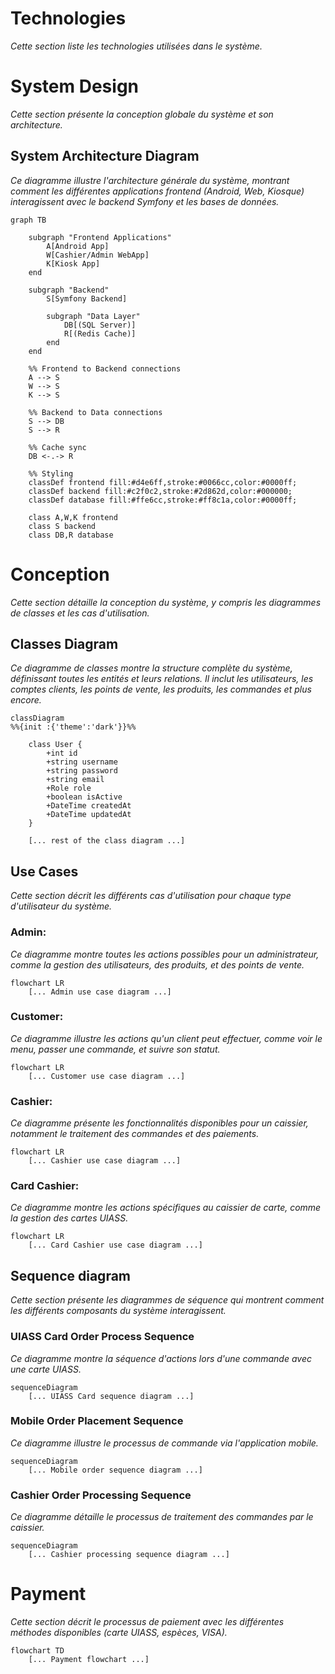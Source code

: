 # Technologies

*Cette section liste les technologies utilisées dans le système.*

# System Design

*Cette section présente la conception globale du système et son architecture.*

## System Architecture Diagram

*Ce diagramme illustre l'architecture générale du système, montrant comment les différentes applications frontend (Android, Web, Kiosque) interagissent avec le backend Symfony et les bases de données.*

```mermaid
graph TB

    subgraph "Frontend Applications"
        A[Android App]
        W[Cashier/Admin WebApp]
        K[Kiosk App]
    end

    subgraph "Backend"
        S[Symfony Backend]
        
        subgraph "Data Layer"
            DB[(SQL Server)]
            R[(Redis Cache)]
        end
    end

    %% Frontend to Backend connections
    A --> S
    W --> S
    K --> S

    %% Backend to Data connections
    S --> DB
    S --> R

    %% Cache sync
    DB <-.-> R
    
    %% Styling
    classDef frontend fill:#d4e6ff,stroke:#0066cc,color:#0000ff;
    classDef backend fill:#c2f0c2,stroke:#2d862d,color:#000000;
    classDef database fill:#ffe6cc,stroke:#ff8c1a,color:#0000ff;

    class A,W,K frontend
    class S backend
    class DB,R database
```

# Conception

*Cette section détaille la conception du système, y compris les diagrammes de classes et les cas d'utilisation.*

## Classes Diagram

*Ce diagramme de classes montre la structure complète du système, définissant toutes les entités et leurs relations. Il inclut les utilisateurs, les comptes clients, les points de vente, les produits, les commandes et plus encore.*

```mermaid
classDiagram
%%{init :{'theme':'dark'}}%%
     
    class User {
        +int id
        +string username
        +string password
        +string email
        +Role role
        +boolean isActive
        +DateTime createdAt
        +DateTime updatedAt
    }

    [... rest of the class diagram ...]
```

## Use Cases

*Cette section décrit les différents cas d'utilisation pour chaque type d'utilisateur du système.*

### Admin:

*Ce diagramme montre toutes les actions possibles pour un administrateur, comme la gestion des utilisateurs, des produits, et des points de vente.*

```mermaid
flowchart LR
    [... Admin use case diagram ...]
```

### Customer:

*Ce diagramme illustre les actions qu'un client peut effectuer, comme voir le menu, passer une commande, et suivre son statut.*

```mermaid
flowchart LR
    [... Customer use case diagram ...]
```

### Cashier:

*Ce diagramme présente les fonctionnalités disponibles pour un caissier, notamment le traitement des commandes et des paiements.*

```mermaid
flowchart LR
    [... Cashier use case diagram ...]
```

### Card Cashier:

*Ce diagramme montre les actions spécifiques au caissier de carte, comme la gestion des cartes UIASS.*

```mermaid
flowchart LR
    [... Card Cashier use case diagram ...]
```

## Sequence diagram

*Cette section présente les diagrammes de séquence qui montrent comment les différents composants du système interagissent.*

### UIASS Card Order Process Sequence

*Ce diagramme montre la séquence d'actions lors d'une commande avec une carte UIASS.*

```mermaid
sequenceDiagram
    [... UIASS Card sequence diagram ...]
```

### Mobile Order Placement Sequence

*Ce diagramme illustre le processus de commande via l'application mobile.*

```mermaid
sequenceDiagram
    [... Mobile order sequence diagram ...]
```

### Cashier Order Processing Sequence

*Ce diagramme détaille le processus de traitement des commandes par le caissier.*

```mermaid
sequenceDiagram
    [... Cashier processing sequence diagram ...]
```

# Payment

*Cette section décrit le processus de paiement avec les différentes méthodes disponibles (carte UIASS, espèces, VISA).*

```mermaid
flowchart TD
    [... Payment flowchart ...]
```
